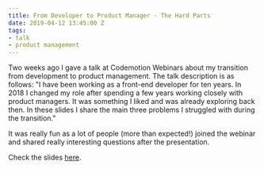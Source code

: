 ```yaml
---
title: From Developer to Product Manager - The Hard Parts
date: 2019-04-12 13:45:00 Z
tags:
- talk
- product management
---
```


Two weeks ago I gave a talk at Codemotion Webinars about my transition from development to product management. The talk description is as follows: "I have been working as a front-end developer for ten years. In 2018 I changed my role after spending a few years working closely with product managers. It was something I liked and was already exploring back then. In these slides I share the main three problems I struggled with during the transition."

It was really fun as a lot of people (more than expected!) joined the webinar and shared really interesting questions after the presentation.

Check the slides [here](https://speakerdeck.com/fjaguero/from-developer-to-product-manager-the-hard-parts).
